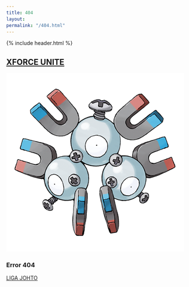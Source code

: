 ```yaml
---
title: 404
layout:
permalink: "/404.html"
---
```

<html lang="{{ page.lang | default: site.lang | default: " en " }}">
{% include header.html %}

<body class="bg-dark">

  <div class="container-fluid">
   <div class="row text-dark py-3">
   <div class="col-2"></div>
        <div class="col-8 text-center"><a class="navbar-brand text-white" href="/"><h2>XFORCE UNITE</h2></a></div>
        <div class="col-2"></div>
    </div>    
  </div>

<div class="container mt-5">
    <div class="row text-white">
        <div class="col-12 col-xl-2"></div>
        <div class="col-12 col-xl-8">
            <div class="container text-center text-white mb-5">    
                <img src="/assets/img/pokemon/082.png" alt="">
                <h3>Error 404</h3>
            </div>
            <div class="container text-center">  <a class="btn btn-primary" href="/liga-johto.html" role="button">LIGA JOHTO</a></div>
        </div>
        <div class="col-12 col-xl-2"></div>
    </div>
</div>


<script src="https://cdn.jsdelivr.net/npm/bootstrap@5.3.3/dist/js/bootstrap.bundle.min.js" integrity="sha384-YvpcrYf0tY3lHB60NNkmXc5s9fDVZLESaAA55NDzOxhy9GkcIdslK1eN7N6jIeHz" crossorigin="anonymous"></script>

</body>
</html>